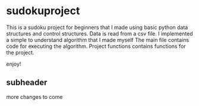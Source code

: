 # sudokuproject

This is a sudoku project for beginners that I made using basic python data structures and control structures.
Data is read from a csv file.
I implemented a simple to understand algorithm that I made myself
The main file contains code for executing the algorithm.
Project functions contains functions for the project.

enjoy!

## subheader

more changes to come